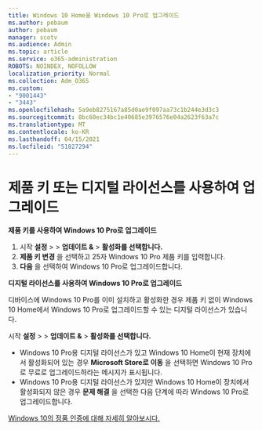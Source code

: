 ```yaml
---
title: Windows 10 Home을 Windows 10 Pro로 업그레이드
ms.author: pebaum
author: pebaum
manager: scotv
ms.audience: Admin
ms.topic: article
ms.service: o365-administration
ROBOTS: NOINDEX, NOFOLLOW
localization_priority: Normal
ms.collection: Adm_O365
ms.custom:
- "9001443"
- "3443"
ms.openlocfilehash: 5a9eb8275167a85d0ae9f097aa73c1b244e3d3c3
ms.sourcegitcommit: 8bc60ec34bc1e40685e3976576e04a2623f63a7c
ms.translationtype: MT
ms.contentlocale: ko-KR
ms.lasthandoff: 04/15/2021
ms.locfileid: "51827294"
---
```

# <a name="upgrade-using-either-a-product-key-or-a-digital-license"></a>제품 키 또는 디지털 라이선스를 사용하여 업그레이드

**제품 키를 사용하여 Windows 10 Pro로 업그레이드**

1. 시작 **설정**  >    >  **업데이트 &**  >  **활성화를 선택합니다.**
2. **제품 키 변경** 을 선택하고 25자 Windows 10 Pro 제품 키를 입력합니다.
3. **다음** 을 선택하여 Windows 10 Pro로 업그레이드합니다.

**디지털 라이선스를 사용하여 Windows 10 Pro로 업그레이드**

디바이스에 Windows 10 Pro를 이미 설치하고 활성화한 경우 제품 키 없이 Windows 10 Home에서 Windows 10 Pro로 업그레이드할 수 있는 디지털 라이선스가 있습니다.

시작 **설정**  >    >  **업데이트 &**  >  **활성화를 선택합니다.**

- Windows 10 Pro용 디지털 라이선스가 있고 Windows 10 Home이 현재 장치에서 활성화되어 있는 경우 **Microsoft Store로 이동** 을 선택하면 Windows 10 Pro로 무료로 업그레이드하라는 메시지가 표시됩니다.
- Windows 10 Pro용 디지털 라이선스가 있지만 Windows 10 Home이 장치에서 활성화되지 않은 경우 **문제 해결** 을 선택한 다음 단계에 따라 Windows 10 Pro로 업그레이드합니다.

[Windows 10의 정품 인증에 대해 자세히 알아보시다.](https://support.microsoft.com/help/12440)
